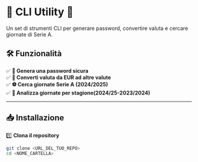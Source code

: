 # 📌 CLI Utility 🚀
Un set di strumenti CLI per generare password, convertire valuta e cercare giornate di Serie A.

## 🛠 Funzionalità
✅ **🔐 Genera una password sicura**  
✅ **💱 Converti valuta da EUR ad altre valute**  
✅ **⚽ Cerca giornate Serie A (2024/2025)**  
✅ **📅 Analizza giornate per stagione(2024/25-2023/2024)**  


---

## 📥 **Installazione**
1️⃣ **Clona il repository**  
```bash
git clone <URL_DEL_TUO_REPO>
cd <NOME_CARTELLA>
